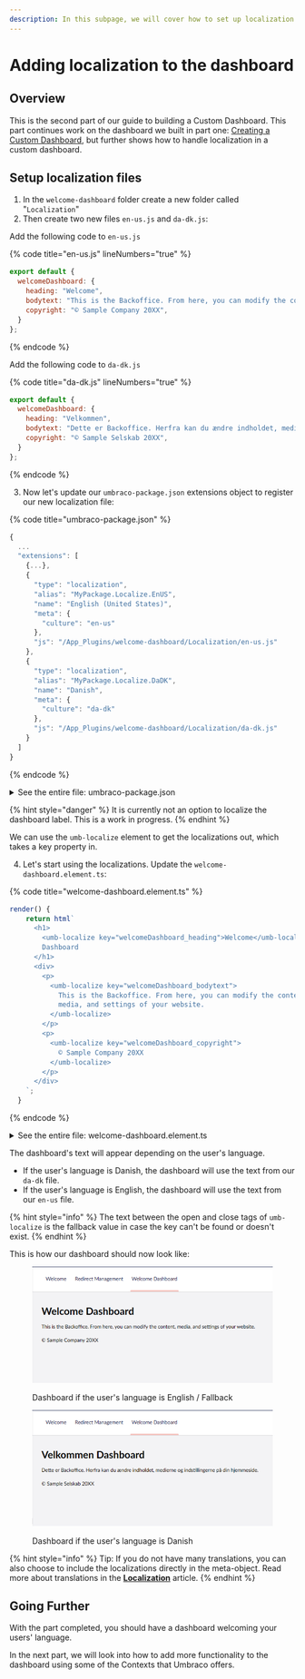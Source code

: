 ```yaml
---
description: In this subpage, we will cover how to set up localization for your dashboard.
---
```


# Adding localization to the dashboard

## Overview

This is the second part of our guide to building a Custom Dashboard. This part continues work on the dashboard we built in part one: [Creating a Custom Dashboard](../creating-a-custom-dashboard.md), but further shows how to handle localization in a custom dashboard.

## Setup localization files

1. In the `welcome-dashboard` folder create a new folder called "`Localization`"
2. Then create two new files `en-us.js` and `da-dk.js`:

Add the following code to `en-us.js`

{% code title="en-us.js" lineNumbers="true" %}
```javascript
export default {
  welcomeDashboard: {
    heading: "Welcome",
    bodytext: "This is the Backoffice. From here, you can modify the content, media, and settings of your website.",
    copyright: "© Sample Company 20XX",
  }
};
```
{% endcode %}

Add the following code to `da-dk.js`

{% code title="da-dk.js" lineNumbers="true" %}
```javascript
export default {
  welcomeDashboard: {
    heading: "Velkommen",
    bodytext: "Dette er Backoffice. Herfra kan du ændre indholdet, medierne og indstillingerne på din hjemmeside.",
    copyright: "© Sample Selskab 20XX",
  }
};
```
{% endcode %}

3. Now let's update our `umbraco-package.json` extensions object to register our new localization file:

{% code title="umbraco-package.json" %}
```typescript
{
  ...
  "extensions": [
    {...},
    {
      "type": "localization",
      "alias": "MyPackage.Localize.EnUS",
      "name": "English (United States)",
      "meta": {
        "culture": "en-us"
      },
      "js": "/App_Plugins/welcome-dashboard/Localization/en-us.js"
    },
    {
      "type": "localization",
      "alias": "MyPackage.Localize.DaDK",
      "name": "Danish",
      "meta": {
        "culture": "da-dk"
      },
      "js": "/App_Plugins/welcome-dashboard/Localization/da-dk.js"
    }
  ]
}
```
{% endcode %}

<details>

<summary>See the entire file: umbraco-package.json</summary>

{% code title="umbraco-package.json" lineNumbers="true" %}
```json
{
  "$schema": "../../umbraco-package-schema.json",
  "name": "My.WelcomePackage",
  "version": "0.1.0",
  "extensions": [
    {
      "type": "dashboard",
      "alias": "my.welcome.dashboard",
      "name": "My Welcome Dashboard",
      "js": "/App_Plugins/welcome-dashboard/dist/welcome-dashboard.js",
      "elementName": "my-welcome-dashboard",
      "weight": -1,
      "meta": {
        "label": "Welcome Dashboard",
        "pathname": "welcome-dashboard"
      },
      "conditions": [
        {
          "alias": "Umb.Condition.SectionAlias",
          "match": "Umb.Section.Content"
        }
      ]
    },
    {
      "type": "localization",
      "alias": "MyPackage.Localize.EnUS",
      "name": "English (United States)",
      "meta": {
        "culture": "en-us"
      },
      "js": "/App_Plugins/welcome-dashboard/Localization/en-us.js"
    },
    {
      "type": "localization",
      "alias": "MyPackage.Localize.DaDK",
      "name": "Danish",
      "meta": {
        "culture": "da-dk"
      },
      "js": "/App_Plugins/welcome-dashboard/Localization/da-dk.js"
    }
  ]
}
```
{% endcode %}

</details>

{% hint style="danger" %}
It is currently not an option to localize the dashboard label. This is a work in progress.
{% endhint %}

We can use the `umb-localize` element to get the localizations out, which takes a key property in.

4. Let's start using the localizations. Update the `welcome-dashboard.element.ts`:

{% code title="welcome-dashboard.element.ts" %}
```typescript
render() {
    return html`
      <h1>
        <umb-localize key="welcomeDashboard_heading">Welcome</umb-localize>
        Dashboard
      </h1>
      <div>
        <p>
          <umb-localize key="welcomeDashboard_bodytext">
            This is the Backoffice. From here, you can modify the content,
            media, and settings of your website.
          </umb-localize>
        </p>
        <p>
          <umb-localize key="welcomeDashboard_copyright">
            © Sample Company 20XX
          </umb-localize>
        </p>
      </div>
    `;
  }
```
{% endcode %}

<details>

<summary>See the entire file: welcome-dashboard.element.ts</summary>

{% code title="welcome-dashboard.element.ts" lineNumbers="true" %}
```typescript
import { LitElement, css, html, customElement} from "@umbraco-cms/backoffice/external/lit";
import { UmbElementMixin } from "@umbraco-cms/backoffice/element-api";

@customElement('my-welcome-dashboard')
export class MyWelcomeDashboardElement extends UmbElementMixin(LitElement) {

  render() {
    return html`
      <h1>
        <umb-localize key="welcomeDashboard_heading">Welcome</umb-localize>
        Dashboard
      </h1>
      <div>
        <p>
          <umb-localize key="welcomeDashboard_bodytext">
            This is the Backoffice. From here, you can modify the content,
            media, and settings of your website.
          </umb-localize>
        </p>
        <p>
          <umb-localize key="welcomeDashboard_copyright">
            © Sample Company 20XX
          </umb-localize>
        </p>
      </div>
    `;
  }

  static styles = [
    css`
      :host {
        display: block;
        padding: 24px;
      }
    `,
  ];
}

export default MyWelcomeDashboardElement;

declare global {
  interface HTMLElementTagNameMap {
    'my-welcome-dashboard': MyWelcomeDashboardElement;
  }
}
```
{% endcode %}

</details>

The dashboard's text will appear depending on the user's language.&#x20;

* If the user's language is Danish, the dashboard will use the text from our `da-dk` file.&#x20;
* If the user's language is English, the dashboard will use the text from our `en-us` file.

{% hint style="info" %}
The text between the open and close tags of `umb-localize` is the fallback value in case the key can't be found or doesn't exist.
{% endhint %}

This is how our dashboard should now look like:

<div>

<figure><img src="../../.gitbook/assets/welcome-eng.png" alt=""><figcaption><p>Dashboard if the user's language is English / Fallback</p></figcaption></figure>

 

<figure><img src="../../.gitbook/assets/welcome-da.png" alt=""><figcaption><p>Dashboard if the user's language is Danish</p></figcaption></figure>

</div>

{% hint style="info" %}
Tip: If you do not have many translations, you can also choose to include the localizations directly in the meta-object. Read more about translations in the [**Localization**](../../extending/localization/) article.
{% endhint %}

## Going Further

With the part completed, you should have a dashboard welcoming your users' language.

In the next part, we will look into how to add more functionality to the dashboard using some of the Contexts that Umbraco offers.
